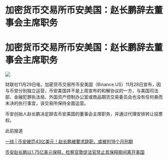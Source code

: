 # 加密货币交易所币安美国：赵长鹏辞去董事会主席职务

# 加密货币交易所币安美国：赵长鹏辞去董事会主席职务

![](https://inews.gtimg.com/news_bt/OMxUAhAYP_eXjGOi1-WsXmwRwI7kyCawi_jTOdxA2KTvEAA/1000)

财联社11月29日电，加密货币交易所币安美国（Binance.US）11月28日宣布，因与币安分别独立运营，币安美国并不是上周宣布的和解协议的一方，与美国司法部、金融犯罪执法局、外国资产控制办公室或商品期货交易委员会也没有任何悬而未决的执行事宜，该交易所保持全面运营。

币安创始人赵长鹏决定辞去币安美国的董事会主席职务，并通过代理安排转让投票权。

此前报道

[一线 |
币安被罚43亿美元！赵长鹏被要求辞职，或被判18个月刑期](https://news.qq.com/rain/a/20231122A02WMX00)

[币安赵长鹏以1.75亿美元保释，检察官敦促法官禁止其保释期间离开美国](https://news.qq.com/rain/a/20231123A081TL00)

